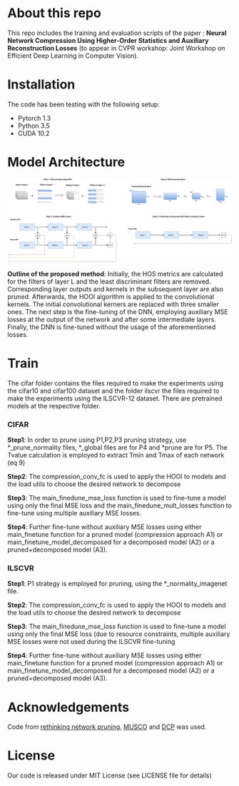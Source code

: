 # About this repo

This repo includes the training and evaluation scripts of the paper : **Neural Network Compression Using Higher-Order Statistics and Auxiliary Reconstruction Losses** (to appear in CVPR workshop: Joint Workshop on Efficient Deep Learning in Computer Vision). 


# Installation

The code has been testing with the following setup:

* Pytorch 1.3
* Python 3.5
* CUDA 10.2 


# Model Architecture

![model architecture image](https://github.com/chatzikon/DNN-COMPRESSION/blob/master/assets/method.png)

**Outline of the proposed method**: Initially, the HOS metrics are calculated for the filters of layer L and the least discriminant filters are removed. Corresponding layer outputs and kernels in the subsequent layer are also pruned. Afterwards, the HOOI algorithm is applied to the convolutional kernels. The initial convolutional kerners are replaced with three smaller ones. The next step is the fine-tuning of the DNN, employing auxiliary MSE losses at the output of the network and after some intermediate layers. Finally, the DNN is fine-tuned without the usage of the aforementioned losses.

# Train

The cifar folder contains the files required to make the experiments using the cifar10 and cifar100 dataset and the folder ilscvr the files required to make the experiments using the ILSCVR-12 dataset. There are pretrained models at the respective folder. 

### CIFAR 

**Step1**: In order to prune using P1,P2,P3 pruning strategy, use *_prune_normality files, *_global files are for P4 and *prune are for P5. The Tvalue calculation is employed to extract Tmin and Tmax of each network (eq 9)

**Step2**: The compression_conv_fc is used to apply the HOOI to models and the load utils to choose the desired network to decompose

**Step3**: The main_finedune_mse_loss function is used to fine-tune a model using only the final MSE loss and the main_finedune_mult_losses function to fine-tune using multiple auxiliary MSE losses.

**Step4**: Further fine-tune without auxiliary MSE losses using either main_finetune function for a pruned model (compression approach A1) or main_finetune_model_decomposed for a decomposed model (A2) or a pruned+decomposed model (A3).

### ILSCVR

**Step1**: P1 strategy is employed for pruning, using the *_normality_imagenet file.

**Step2**: The compression_conv_fc is used to apply the HOOI to models and the load utils to choose the desired network to decompose

**Step3**: The main_finedune_mse_loss function is used to fine-tune a model using only the final MSE loss (due to resource constraints,  multiple auxiliary MSE losses were not used during the ILSCVR fine-tuning

**Step4**: Further fine-tune without auxiliary MSE losses using either main_finetune function for a pruned model (compression approach A1) or main_finetune_model_decomposed for a decomposed model (A2) or a pruned+decomposed model (A3).

# Acknowledgements
Code from [rethinking network pruning](https://github.com/Eric-mingjie/rethinking-network-pruning), [MUSCO](https://github.com/musco-ai/musco-pytorch) and [DCP](https://github.com/SCUT-AILab/DCP) was used.

# License
Our code is released under MIT License (see LICENSE file for details)


